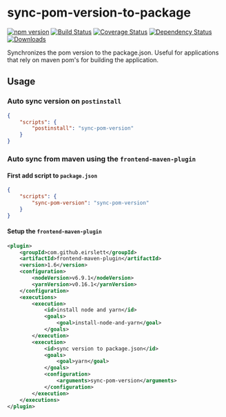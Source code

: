 # sync-pom-version-to-package

[![npm version](https://badge.fury.io/js/sync-pom-version-to-package.svg)](https://badge.fury.io/js/sync-pom-version-to-package)
[![Build Status](https://travis-ci.org/MashupMill/sync-pom-version-to-package.svg?branch=master)](https://travis-ci.org/MashupMill/sync-pom-version-to-package)
[![Coverage Status](https://coveralls.io/repos/github/MashupMill/sync-pom-version-to-package/badge.svg)](https://coveralls.io/github/MashupMill/sync-pom-version-to-package)
[![Dependency Status](https://david-dm.org/MashupMill/sync-pom-version-to-package.svg)](https://david-dm.org/MashupMill/sync-pom-version-to-package)
[![Downloads](http://img.shields.io/npm/dm/sync-pom-version-to-package.svg)](https://npmjs.org/package/sync-pom-version-to-package)

Synchronizes the pom version to the package.json. Useful for applications that rely on maven pom's for building the application.

## Usage

### Auto sync version on `postinstall`
```json
{
    "scripts": {
        "postinstall": "sync-pom-version"
    }
}
```


### Auto sync from maven using the `frontend-maven-plugin`

#### First add script to `package.json`

```json
{
    "scripts": {
        "sync-pom-version": "sync-pom-version"
    }
}
```

#### Setup the `frontend-maven-plugin`

```xml
<plugin>
    <groupId>com.github.eirslett</groupId>
    <artifactId>frontend-maven-plugin</artifactId>
    <version>1.6</version>
    <configuration>
        <nodeVersion>v6.9.1</nodeVersion>
        <yarnVersion>v0.16.1</yarnVersion>
    </configuration>
    <executions>
        <execution>
            <id>install node and yarn</id>
            <goals>
                <goal>install-node-and-yarn</goal>
            </goals>
        </execution>
        <execution>
            <id>sync version to package.json</id>
            <goals>
                <goal>yarn</goal>
            </goals>
            <configuration>
                <arguments>sync-pom-version</arguments>
            </configuration>
        </execution>
    </executions>
</plugin>
```